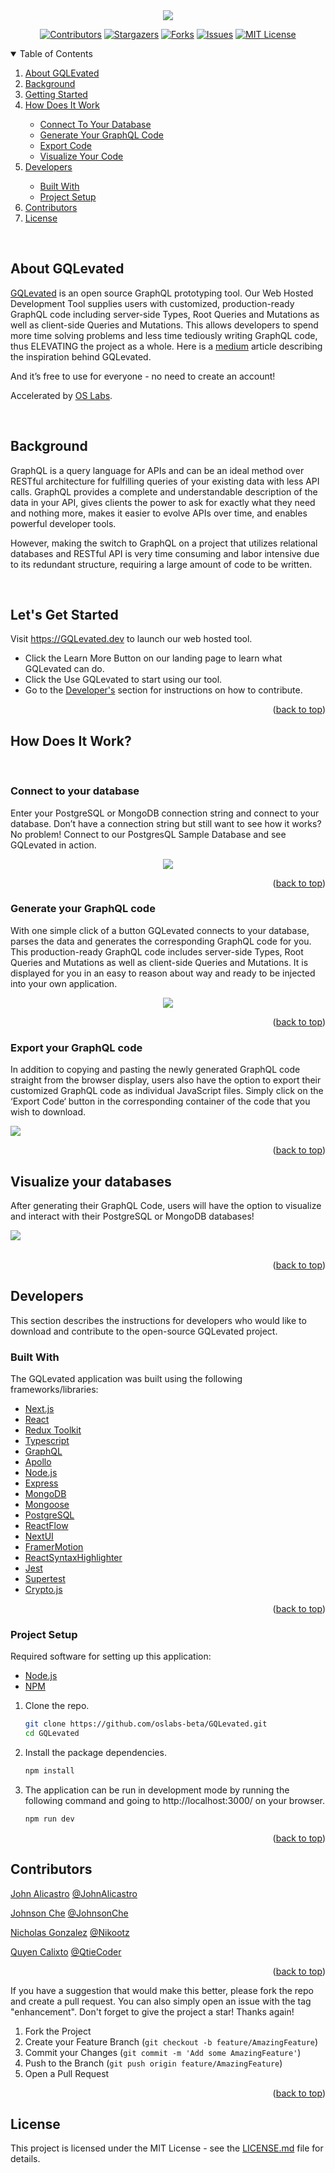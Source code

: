 <!--
*** This ReadMe document was insipred by the ReadMe template from
*** https://github.com/othneildrew/Best-README-Template
-->

<!--
*** https://www.markdownguide.org/basic-syntax/#reference-style-links
-->

<!-- GQLevated -->
<div id="top" align="center">
<img src='./public/GQLevatedWordMarkSlogan.svg'>
<br/>
<!-- PROJECT SHIELDS -->

[![Contributors][contributors-shield]][contributors-url]
[![Stargazers][stars-shield]][stars-url]
[![Forks][forks-shield]][forks-url]
[![Issues][issues-shield]][issues-url]
[![MIT License][license-shield]][license-url]

</div>

<!-- TABLE OF CONTENTS -->
<details open="open">
  <summary>Table of Contents</summary>
  <ol>
      <li><a href="#about-gqlevated">About GQLEvated</a></li> 
      <li><a href="#background">Background</a></li>
      <li><a href="#lets-get-started">Getting Started</a></li>      
      <li><a href="#how-does-it-work">How Does It Work</a></li>
         <ul>
            <li><a href="#connect-to-your-database">Connect To Your Database</a></li>      
            <li><a href="#generate-your-graphql-code">Generate Your GraphQL Code</a></li>     
            <li><a href="#export-your-graphql-code">Export Code</a></li>     
            <li><a href="#Visualize-your-GraphQL-schema">Visualize Your Code</a></li>     
            </ul>
      <li><a href="#developers">Developers</a></li>
         <ul>
            <li><a href="#built-with">Built With</a></li>     
            <li><a href="#project-setup">Project Setup</a></li> 
         </ul>
    <li><a href="#contributors">Contributors</a></li>
    <li><a href="#license">License</a></li>
  </ol>
</details>

</br>

<!-- ABOUT -->

## About GQLevated

[GQLevated](https://GQLevated.dev) is an open source GraphQL prototyping tool. Our Web Hosted Development Tool supplies users with customized, production-ready GraphQL code including server-side Types, Root Queries and Mutations as well as client-side Queries and Mutations. This allows developers to spend more time solving problems and less time tediously writing GraphQL code, thus ELEVATING the project as a whole. Here is a [medium]() article describing the inspiration behind GQLevated.

And it’s free to use for everyone - no need to create an account!

Accelerated by <a href="https://github.com/oslabs-beta/" >OS Labs</a>.

</br>

 <!-- BACKGROUND -->

## Background

GraphQL is a query language for APIs and can be an ideal method over RESTful architecture for fulfilling queries of your existing data with less API calls. GraphQL provides a complete and understandable description of the data in your API, gives clients the power to ask for exactly what they need and nothing more, makes it easier to evolve APIs over time, and enables powerful developer tools.

However, making the switch to GraphQL on a project that utilizes relational databases and RESTful API is very time consuming and labor intensive due to its redundant structure, requiring a large amount of code to be written.

</br>

 <!-- Lets Get Started -->

## Let's Get Started

Visit <a class="nav-link" href="https://GQLevated.dev/">https://GQLevated.dev</a> to launch our web hosted tool.

- Click the Learn More Button on our landing page to learn what GQLevated can do.
- Click the Use GQLevated to start using our tool.
- Go to the [Developer's](#developers) section for instructions on how to contribute.

<p align="right">(<a href="#top">back to top</a>)</p>

 <!-- HOW DOES IT WORK -->

## How Does It Work?

</br>

<!-- CONNECT DB -->

### Connect to your database

Enter your PostgreSQL or MongoDB connection string and connect to your database.
Don’t have a connection string but still want to see how it works? No problem!
Connect to our PostgresQL Sample Database and see GQLevated in action.

<div  align="center">
<img src='./public/home1.gif'>
</div>

<p align="right">(<a href="#top">back to top</a>)</p>

<!-- GENERATE CODE -->

### Generate your GraphQL code

With one simple click of a button GQLevated connects to your database, parses the data and generates the corresponding GraphQL code for you. This production-ready GraphQL code includes server-side Types, Root Queries and Mutations as well as client-side Queries and Mutations. It is displayed for you in an easy to reason about way and ready to be injected into your own application.

<div  align="center">
<img src='./public/home2.gif'>
</div>

<p align="right">(<a href="#top">back to top</a>)</p>

<!-- EXPORT CODE -->

### Export your GraphQL code

In addition to copying and pasting the newly generated GraphQL code straight from the browser display, users also have the option to export their customized GraphQL code as individual JavaScript files. Simply click on the ‘Export Code‘ button in the corresponding container of the code that you wish to download.

<img src='./public/home3.gif'>

<p align="right">(<a href="#top">back to top</a>)</p>

<!-- VISUALIZE -->

## Visualize your databases

After generating their GraphQL Code, users will have the option to visualize and interact with their PostgreSQL or MongoDB databases!

<img src='./public/visualplaceholder.jpeg'>
<br />
<br />

<p align="right">(<a href="#top">back to top</a>)</p>

## Developers

This section describes the instructions for developers who would like to download and contribute to the open-source GQLevated project.

### Built With

The GQLevated application was built using the following frameworks/libraries:

- [Next.js](https://nextjs.org/)
- [React](https://reactjs.org/)
- [Redux Toolkit](https://redux-toolkit.js.org/)
- [Typescript](https://www.typescriptlang.org/)
- [GraphQL](https://graphql.org/)
- [Apollo](https://www.apollographql.com/)
- [Node.js](https://nodejs.org/en/)
- [Express](https://expressjs.com/)
- [MongoDB](https://www.mongodb.com/)
- [Mongoose](https://mongoosejs.com/)
- [PostgreSQL](https://postgresql.org/)
- [ReactFlow](https://reactflow.dev/)
- [NextUI](https://nextui.org/)
- [FramerMotion](https://www.framer.com/motion/)
- [ReactSyntaxHighlighter](https://www.npmjs.com/package/react-syntax-highlighter)
- [Jest](https://jestjs.io/)
- [Supertest](https://www.npmjs.com/package/supertest)
- [Crypto.js](https://cryptojs.gitbook.io/docs/)

<p align="right">(<a href="#top">back to top</a>)</p>

### Project Setup

Required software for setting up this application:

- [Node.js](https://nodejs.org/en/)
- [NPM ](https://www.npmjs.com/)

1. Clone the repo.
   ```sh
   git clone https://github.com/oslabs-beta/GQLevated.git
   cd GQLevated
   ```
2. Install the package dependencies.
   ```sh
   npm install
   ```
3. The application can be run in development mode by running the following command and going to http://localhost:3000/ on your browser.

   ```sh
   npm run dev
   ```

<p align="right">(<a href="#top">back to top</a>)</p>

<!-- CONTRIBUTORS -->

## Contributors

[John Alicastro](https://www.linkedin.com/in/johnalicastro) [@JohnAlicastro](https://github.com/JohnAlicastro)

[Johnson Che](https://www.linkedin.com/in/JohnsonChe/) [@JohnsonChe](https://github.com/JohnsonChe)

[Nicholas Gonzalez](https://www.linkedin.com/in/nicholasagonzalez/) [@Nikootz](https://github.com/Nikootz)

[Quyen Calixto](https://www.linkedin.com/in/quyencalixto/) [@QtieCoder](https://github.com/QtieCoder)

<p align="right">(<a href="#top">back to top</a>)</p>

If you have a suggestion that would make this better, please fork the repo and create a pull request. You can also simply open an issue with the tag "enhancement".
Don't forget to give the project a star! Thanks again!

1. Fork the Project
2. Create your Feature Branch (`git checkout -b feature/AmazingFeature`)
3. Commit your Changes (`git commit -m 'Add some AmazingFeature'`)
4. Push to the Branch (`git push origin feature/AmazingFeature`)
5. Open a Pull Request

<p align="right">(<a href="#top">back to top</a>)</p>

## License

This project is licensed under the MIT License - see the [LICENSE.md](https://github.com/oslabs-beta/GQLevated/blob/main/LICENSE) file for details.

<!-- MARKDOWN LINKS & IMAGES -->
<!-- https://www.markdownguide.org/basic-syntax/#reference-style-links -->

[contributors-shield]: https://img.shields.io/github/contributors/oslabs-beta/GQLevated.svg?style=for-the-badge
[contributors-url]: https://github.com/oslabs-beta/GQLevated/graphs/contributors
[stars-shield]: https://img.shields.io/github/stars/oslabs-beta/GQLevated.svg?style=for-the-badge
[stars-url]: https://github.com/oslabs-beta/GQLevated/stargazers
[forks-shield]: https://img.shields.io/github/forks/oslabs-beta/GQLevated.svg?style=for-the-badge
[forks-url]: https://github.com/oslabs-beta/GQLevated/network/members
[issues-shield]: https://img.shields.io/github/issues/oslabs-beta/GQLevated.svg?style=for-the-badge
[issues-url]: https://github.com/oslabs-beta/GQLevated/issues
[license-shield]: https://img.shields.io/github/license/oslabs-beta/GQLevated.svg?style=for-the-badge
[license-url]: https://github.com/oslabs-beta/GQLevated/blob/master/LICENSE.txt
[linkedin-shield]: https://img.shields.io/badge/-LinkedIn-black.svg?style=for-the-badge&logo=linkedin&colorB=555
[linkedin-url]: https://www.linkedin.com/company/gqlevated
